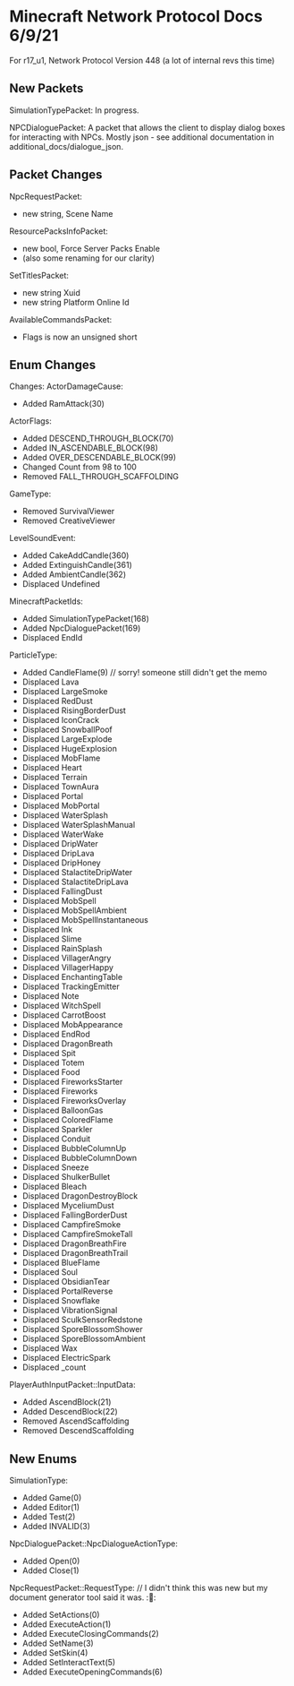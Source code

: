 # Minecraft Network Protocol Docs 6/9/21
For r17_u1, Network Protocol Version 448 (a lot of internal revs this time)

## New Packets
SimulationTypePacket:
In progress.

NPCDialoguePacket:
A packet that allows the client to display dialog boxes for interacting with NPCs.
Mostly json - see additional documentation in additional_docs/dialogue_json.

## Packet Changes
NpcRequestPacket: 
* new string, Scene Name

ResourcePacksInfoPacket: 
* new bool, Force Server Packs Enable 
* (also some renaming for our clarity)

SetTitlesPacket: 
* new string Xuid
* new string Platform Online Id

AvailableCommandsPacket:
* Flags is now an unsigned short

## Enum Changes
Changes:
ActorDamageCause:
* Added RamAttack(30)

ActorFlags:
* Added DESCEND_THROUGH_BLOCK(70)
* Added IN_ASCENDABLE_BLOCK(98)
* Added OVER_DESCENDABLE_BLOCK(99)
* Changed Count from 98 to 100
* Removed FALL_THROUGH_SCAFFOLDING

GameType:
* Removed SurvivalViewer
* Removed CreativeViewer

LevelSoundEvent:
* Added CakeAddCandle(360)
* Added ExtinguishCandle(361)
* Added AmbientCandle(362)
* Displaced Undefined

MinecraftPacketIds:
* Added SimulationTypePacket(168)
* Added NpcDialoguePacket(169)
* Displaced EndId

ParticleType:
* Added CandleFlame(9)        // sorry! someone still didn't get the memo
* Displaced Lava
* Displaced LargeSmoke
* Displaced RedDust
* Displaced RisingBorderDust
* Displaced IconCrack
* Displaced SnowballPoof
* Displaced LargeExplode
* Displaced HugeExplosion
* Displaced MobFlame
* Displaced Heart
* Displaced Terrain
* Displaced TownAura
* Displaced Portal
* Displaced MobPortal
* Displaced WaterSplash
* Displaced WaterSplashManual
* Displaced WaterWake
* Displaced DripWater
* Displaced DripLava
* Displaced DripHoney
* Displaced StalactiteDripWater
* Displaced StalactiteDripLava
* Displaced FallingDust
* Displaced MobSpell
* Displaced MobSpellAmbient
* Displaced MobSpellInstantaneous
* Displaced Ink
* Displaced Slime
* Displaced RainSplash
* Displaced VillagerAngry
* Displaced VillagerHappy
* Displaced EnchantingTable
* Displaced TrackingEmitter
* Displaced Note
* Displaced WitchSpell
* Displaced CarrotBoost
* Displaced MobAppearance
* Displaced EndRod
* Displaced DragonBreath
* Displaced Spit
* Displaced Totem
* Displaced Food
* Displaced FireworksStarter
* Displaced Fireworks
* Displaced FireworksOverlay
* Displaced BalloonGas
* Displaced ColoredFlame
* Displaced Sparkler
* Displaced Conduit
* Displaced BubbleColumnUp
* Displaced BubbleColumnDown
* Displaced Sneeze
* Displaced ShulkerBullet
* Displaced Bleach
* Displaced DragonDestroyBlock
* Displaced MyceliumDust
* Displaced FallingBorderDust
* Displaced CampfireSmoke
* Displaced CampfireSmokeTall
* Displaced DragonBreathFire
* Displaced DragonBreathTrail
* Displaced BlueFlame
* Displaced Soul
* Displaced ObsidianTear
* Displaced PortalReverse
* Displaced Snowflake
* Displaced VibrationSignal
* Displaced SculkSensorRedstone
* Displaced SporeBlossomShower
* Displaced SporeBlossomAmbient
* Displaced Wax
* Displaced ElectricSpark
* Displaced _count

PlayerAuthInputPacket::InputData:
* Added AscendBlock(21)
* Added DescendBlock(22)
* Removed AscendScaffolding
* Removed DescendScaffolding

## New Enums
SimulationType:
* Added Game(0)
* Added Editor(1)
* Added Test(2)
* Added INVALID(3)

NpcDialoguePacket::NpcDialogueActionType:
* Added Open(0)
* Added Close(1)

NpcRequestPacket::RequestType:  // I didn't think this was new but my document generator tool said it was. ::shrug::
* Added SetActions(0)
* Added ExecuteAction(1)
* Added ExecuteClosingCommands(2)
* Added SetName(3)
* Added SetSkin(4)
* Added SetInteractText(5)
* Added ExecuteOpeningCommands(6)
